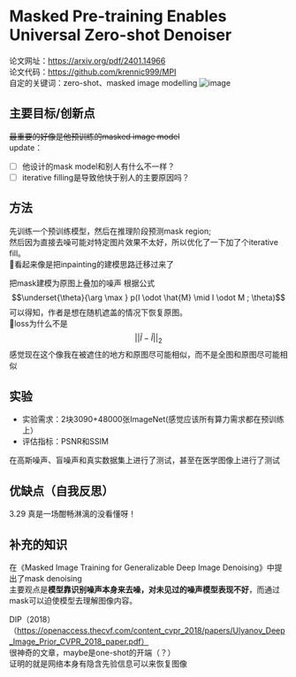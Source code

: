 # Masked Pre-training Enables Universal Zero-shot Denoiser
论文网址：https://arxiv.org/pdf/2401.14966  
论文代码：https://github.com/krennic999/MPI  
自定的关键词：zero-shot、masked image modelling
![image](https://github.com/user-attachments/assets/49a9b897-d2eb-477e-a560-832bbe3e665f)

## 主要目标/创新点
~~最重要的好像是他预训练的masked image model~~  
update：  
- [ ] 他设计的mask model和别人有什么不一样？
- [ ] iterative filling是导致他快于别人的主要原因吗？

## 方法
先训练一个预训练模型，然后在推理阶段预测mask region;  
然后因为直接去噪可能对特定图片效果不太好，所以优化了一下加了个iterative fill。  
🤔看起来像是把inpainting的建模思路迁移过来了

把mask建模为原图上叠加的噪声
根据公式
$$\underset{\theta}{\arg \max } p(I \odot \hat{M} \mid I \odot M ; \theta)$$
可以得知，作者是想在随机遮盖的情况下恢复原图。  
:thinking:loss为什么不是
$$||\tilde{I}-\tilde{I}||_2$$
感觉现在这个像我在被遮住的地方和原图尽可能相似，而不是全图和原图尽可能相似


## 实验
- 实验需求：2块3090+48000张ImageNet(感觉应该所有算力需求都在预训练上）
- 评估指标：PSNR和SSIM

在高斯噪声、盲噪声和真实数据集上进行了测试，甚至在医学图像上进行了测试
## 优缺点（自我反思）
3.29 真是一场酣畅淋漓的没看懂呀！

## 补充的知识
在《Masked Image Training for Generalizable Deep Image Denoising》中提出了mask denoising  
主要观点是**模型靠识别噪声本身来去噪，对未见过的噪声模型表现不好**，而通过mask可以迫使模型去理解图像内容。  

DIP（2018）（https://openaccess.thecvf.com/content_cvpr_2018/papers/Ulyanov_Deep_Image_Prior_CVPR_2018_paper.pdf）  
很神奇的文章，maybe是one-shot的开端（？）  
证明的就是网络本身有隐含先验信息可以来恢复图像
